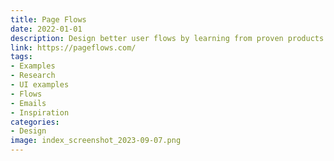```yaml
---
title: Page Flows
date: 2022-01-01
description: Design better user flows by learning from proven products
link: https://pageflows.com/
tags: 
- Examples
- Research
- UI examples
- Flows
- Emails
- Inspiration
categories:
- Design
image: index_screenshot_2023-09-07.png
---
```

